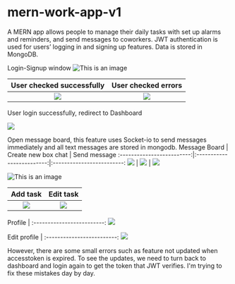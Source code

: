 # mern-work-app-v1
A MERN app allows people to manage their daily tasks with set up alarms and reminders, and send messages to coworkers. JWT authentication is used for users’ logging in and signing up features. Data is stored in MongoDB.

Login-Signup window
![This is an image](https://scontent.fosu1-1.fna.fbcdn.net/v/t1.15752-9/310702219_660877868668577_5792662330779105371_n.png?_nc_cat=108&ccb=1-7&_nc_sid=ae9488&_nc_ohc=LM-cr2LvbZgAX_aDn9F&_nc_ht=scontent.fosu1-1.fna&oh=03_AVJndHtCRImh5RMuhsSSpB2t2jIz_6k_w5NGS3sQ5_B18Q&oe=63679C9F)

User checked successfully            |  User checked errors
:-------------------------:|:-------------------------:
![](https://scontent.xx.fbcdn.net/v/t1.15752-9/309001554_2629819937152692_5095663044191879828_n.png?stp=dst-png_p403x403&_nc_cat=101&ccb=1-7&_nc_sid=aee45a&_nc_ohc=xs8anVjN-kUAX8GB0Nh&_nc_ad=z-m&_nc_cid=0&_nc_ht=scontent.xx&oh=03_AVJTZPKlpXImNfLu0xM4UrwrXCV0okriEVBZ9gxyBTTBYA&oe=63651B2C)  |  ![](https://scontent.xx.fbcdn.net/v/t1.15752-9/309598827_1053561495311641_1900566816124113954_n.png?stp=dst-png_s403x403&_nc_cat=101&ccb=1-7&_nc_sid=aee45a&_nc_ohc=ce6Zzg4PF-YAX92bpe4&_nc_ad=z-m&_nc_cid=0&_nc_ht=scontent.xx&oh=03_AVLWDQp7iCioh7RmPrvIzDEPzlcH7ixRh8eBgFRIlrwPXg&oe=6364224A)

User login successfully, redirect to Dashboard

![](https://scontent.xx.fbcdn.net/v/t1.15752-9/309009761_680974100059396_7857393654934842049_n.png?stp=dst-png_p403x403&_nc_cat=106&ccb=1-7&_nc_sid=aee45a&_nc_ohc=yViKEpMyt1wAX_jaaS0&_nc_ad=z-m&_nc_cid=0&_nc_ht=scontent.xx&oh=03_AVIeABO2mt-QhIey3M_Kri8jZDAEOBf1QCKIXNrZup9Qag&oe=63646F55)

Open message board, this feature uses Socket-io to send messages immediately and all text messages are stored in mongodb.
Message Board            |  Create new box chat | Send message
:-------------------------:|:-------------------------:|:-------------------------:
![](https://scontent.fosu1-1.fna.fbcdn.net/v/t1.15752-9/310708482_5126862644087056_1704720736534515004_n.jpg?_nc_cat=109&ccb=1-7&_nc_sid=ae9488&_nc_ohc=QenFaMMZsWUAX8FWjeC&_nc_ht=scontent.fosu1-1.fna&oh=03_AVL7fuO8_9PSRyt-UREPgglPV296L2CKyLXwAL8V3zBe6Q&oe=63671849)  |  ![](https://scontent.fosu1-1.fna.fbcdn.net/v/t1.15752-9/310454113_919239665701053_1167368207478862259_n.png?_nc_cat=106&ccb=1-7&_nc_sid=ae9488&_nc_ohc=_Zgo623Xrh4AX_PTTi_&_nc_ht=scontent.fosu1-1.fna&oh=03_AVL3xCcL1oDJWQOlE66-vLLl8h_HZDCHZFXtUDxIGxYOBg&oe=6366574A) | ![](https://scontent.fosu1-1.fna.fbcdn.net/v/t1.15752-9/307539696_348762740775465_4881398622318784368_n.png?_nc_cat=107&ccb=1-7&_nc_sid=ae9488&_nc_ohc=JJAD9HvUr8YAX_UbVcF&_nc_ht=scontent.fosu1-1.fna&oh=03_AVJuQsIx24klTra_dk5ooZuIyG9HzdQ7CW3fa6P30Cq4gQ&oe=6367C0F2)

![This is an image](https://scontent.xx.fbcdn.net/v/t1.15752-9/309368444_474016548109884_1815488976222141462_n.png?stp=dst-png_p403x403&_nc_cat=100&ccb=1-7&_nc_sid=aee45a&_nc_ohc=ntEGkyyHB7IAX_MnO9f&_nc_ad=z-m&_nc_cid=0&_nc_ht=scontent.xx&oh=03_AVLI3a5q0NF_qnttjtk_4Drl8ypeyCF2v4VhuZmIOFREDw&oe=636538E1)

Add task            |  Edit task
:-------------------------:|:-------------------------:
![](https://scontent.xx.fbcdn.net/v/t1.15752-9/308076620_5487049744708689_3689986425725216159_n.png?stp=dst-png_p403x403&_nc_cat=105&ccb=1-7&_nc_sid=aee45a&_nc_ohc=vvCfGBjHJ84AX-CBUrB&_nc_ad=z-m&_nc_cid=0&_nc_ht=scontent.xx&oh=03_AVJHpRfgOsQqYwSAp_HWclnj3t-0_TBxgUhxYp1GpkB-Ow&oe=636592CF) | ![](https://scontent.fosu1-1.fna.fbcdn.net/v/t1.15752-9/309564878_3375112589385519_5748652806549769105_n.png?_nc_cat=102&ccb=1-7&_nc_sid=ae9488&_nc_ohc=wkoWHpuWlyoAX9CaZ2D&_nc_ht=scontent.fosu1-1.fna&oh=03_AVKyKVOM7AwWNLacI3RIyhcPse-mC1nBCjC9nlX8WBq_cA&oe=6366B135)

Profile |
:-------------------------:
![](https://scontent.xx.fbcdn.net/v/t1.15752-9/309468150_861127125264994_2393752005167732209_n.png?stp=dst-png_p403x403&_nc_cat=111&ccb=1-7&_nc_sid=aee45a&_nc_ohc=zjJxfM7NgaEAX8FxbS9&_nc_ad=z-m&_nc_cid=0&_nc_ht=scontent.xx&oh=03_AVKg66o0dUoNw9aeeMvKULmT7z31wr4kl4aNCFoWEwNEww&oe=63672FC1)

Edit profile |
:-------------------------:
![](https://scontent.xx.fbcdn.net/v/t1.15752-9/309748133_5449150435166506_1013328953552960713_n.png?stp=dst-png_p403x403&_nc_cat=102&ccb=1-7&_nc_sid=aee45a&_nc_ohc=0ksCw31qq6IAX9ixKBv&_nc_ad=z-m&_nc_cid=0&_nc_ht=scontent.xx&oh=03_AVJUDww4KZEChPTrBGqL1dsmSEyf7iH-gUyg1x1cUBcMaA&oe=63643A71)

However, there are some small errors such as feature not updated when accesstoken is expired. To see the updates, we need to turn back to dashboard and login again to get the token that JWT verifies. I'm trying to fix these mistakes day by day.

